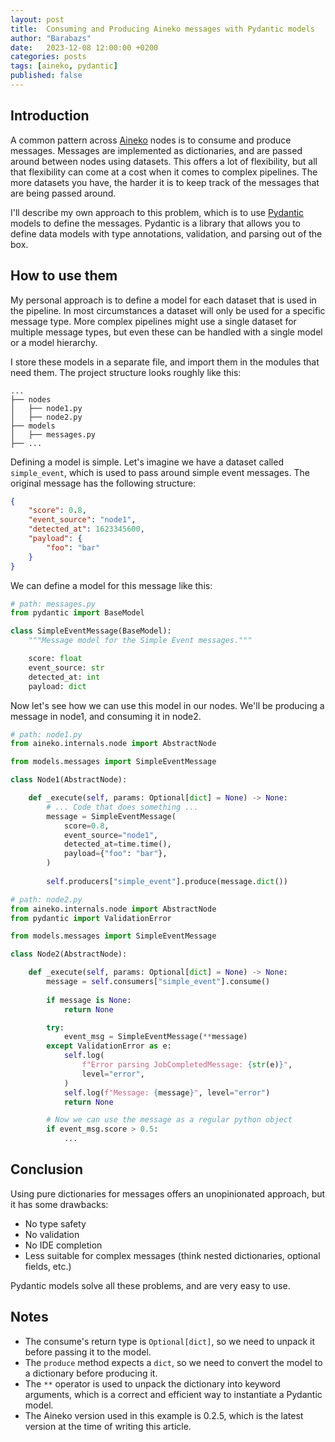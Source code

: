 ```yaml
---
layout: post
title:  Consuming and Producing Aineko messages with Pydantic models
author: "Barabazs"
date:   2023-12-08 12:00:00 +0200
categories: posts
tags: [aineko, pydantic]
published: false
---
```

## Introduction
A common pattern across [Aineko] nodes is to consume and produce messages. Messages are implemented as dictionaries, and are passed around between nodes using datasets.
This offers a lot of flexibility, but all that flexibility can come at a cost when it comes to complex pipelines. The more datasets you have, the harder it is to keep track of the messages that are being passed around.

I'll describe my own approach to this problem, which is to use [Pydantic] models to define the messages. Pydantic is a library that allows you to define data models with type annotations, validation, and parsing out of the box.


## How to use them
My personal approach is to define a model for each dataset that is used in the pipeline. In most circumstances a dataset will only be used for a specific message type. 
More complex pipelines might use a single dataset for multiple message types, but even these can be handled with a single model or a model hierarchy.

I store these models in a separate file, and import them in the modules that need them.
The project structure looks roughly like this:
```
...  
├── nodes
│   ├── node1.py 
│   ├── node2.py
├── models
│   ├── messages.py
├── ...
```

Defining a model is simple. Let's imagine we have a dataset called `simple_event`, which is used to pass around simple event messages. The original message has the following structure:

```json title="simple_event message"
{
    "score": 0.8,
    "event_source": "node1",
    "detected_at": 1623345600,
    "payload": {
        "foo": "bar"
    }
}
```

We can define a model for this message like this:

```python title="messages.py"
# path: messages.py
from pydantic import BaseModel

class SimpleEventMessage(BaseModel):
    """Message model for the Simple Event messages."""

    score: float
    event_source: str
    detected_at: int
    payload: dict

```

Now let's see how we can use this model in our nodes. We'll be producing a message in node1, and consuming it in node2.


```python
# path: node1.py
from aineko.internals.node import AbstractNode

from models.messages import SimpleEventMessage

class Node1(AbstractNode):

    def _execute(self, params: Optional[dict] = None) -> None:
        # ... Code that does something ...
        message = SimpleEventMessage(
            score=0.8,
            event_source="node1",
            detected_at=time.time(),
            payload={"foo": "bar"},
        )
        
        self.producers["simple_event"].produce(message.dict())

```

```python
# path: node2.py
from aineko.internals.node import AbstractNode
from pydantic import ValidationError

from models.messages import SimpleEventMessage

class Node2(AbstractNode):

    def _execute(self, params: Optional[dict] = None) -> None:
        message = self.consumers["simple_event"].consume()
        
        if message is None:
            return None

        try:
            event_msg = SimpleEventMessage(**message)
        except ValidationError as e:  
            self.log(
                f"Error parsing JobCompletedMessage: {str(e)}",
                level="error",
            )
            self.log(f"Message: {message}", level="error")
            return None

        # Now we can use the message as a regular python object
        if event_msg.score > 0.5:
            ...

```

## Conclusion
Using pure dictionaries for messages offers an unopinionated approach, but it has some drawbacks:
- No type safety
- No validation
- No IDE completion
- Less suitable for complex messages (think nested dictionaries, optional fields, etc.)

Pydantic models solve all these problems, and are very easy to use.

## Notes
- The consume's return type is `Optional[dict]`, so we need to unpack it before passing it to the model.
- The `produce` method expects a `dict`, so we need to convert the model to a dictionary before producing it.
- The `**` operator is used to unpack the dictionary into keyword arguments, which is a correct and efficient way to instantiate a Pydantic model.
- The Aineko version used in this example is 0.2.5, which is the latest version at the time of writing this article.

[Aineko]: https://www.aineko.dev/
[Pydantic]: https://docs.pydantic.dev/latest/